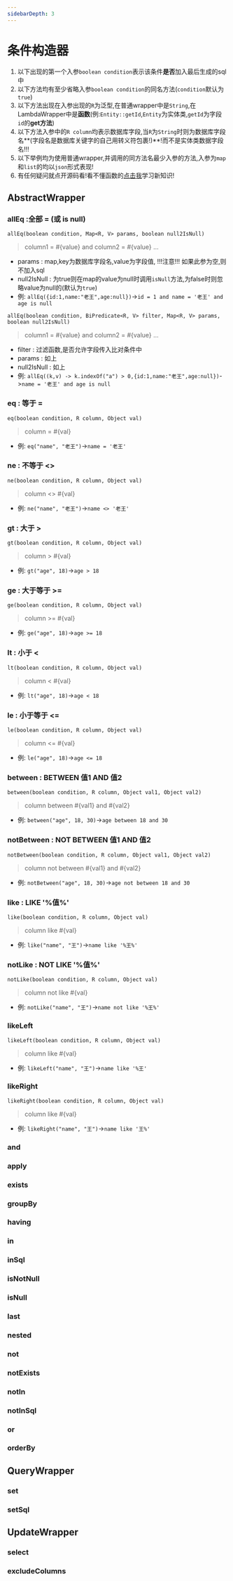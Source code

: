 ```yaml
---
sidebarDepth: 3
---
```


# 条件构造器
1. 以下出现的第一个入参`boolean condition`表示该条件**是否**加入最后生成的sql中
2. 以下方法均有至少省略入参`boolean condition`的同名方法(`condition`默认为`true`)
3. 以下方法出现在入参出现的`R`为泛型,在普通wrapper中是`String`,在LambdaWrapper中是**函数**(例:`Entity::getId`,`Entity`为实体类,`getId`为字段`id`的**get方法**)
4. 以下方法入参中的`R column`均表示数据库字段,当`R`为`String`时则为数据库字段名**(字段名是数据库关键字的自己用转义符包裹!)**!而不是实体类数据字段名!!!
4. 以下举例均为使用普通wrapper,并调用的同方法名最少入参的方法,入参为`map`和`list`的均以`json`形式表现!
5. 有任何疑问就点开源码看!看不懂函数的[点击我](https://www.jianshu.com/p/613a6118e2e0)学习新知识!
## AbstractWrapper

### allEq :全部 = (或 is null)
`allEq(boolean condition, Map<R, V> params, boolean null2IsNull)`
> column1 = #{value} and column2 = #{value} ...
* params : map,key为数据库字段名,value为字段值, !!!注意!!! 如果此参为空,则不加入sql
* null2IsNull : 为true则在map的value为null时调用`isNull`方法,为false时则忽略value为null的(默认为`true`)
* 例: `allEq({id:1,name:"老王",age:null})`->`id = 1 and name = '老王' and age is null`

`allEq(boolean condition, BiPredicate<R, V> filter, Map<R, V> params, boolean null2IsNull)`
> column1 = #{value} and column2 = #{value} ...
* filter : 过滤函数,是否允许字段传入比对条件中
* params : 如上
* null2IsNull : 如上
* 例: `allEq((k,v) -> k.indexOf("a") > 0,{id:1,name:"老王",age:null})`->`name = '老王' and age is null`

### eq : 等于 = 
`eq(boolean condition, R column, Object val)`
> column = #{val}
* 例: `eq("name", "老王")`->`name = '老王'`

### ne : 不等于 <>
`ne(boolean condition, R column, Object val)`
> column <> #{val}
* 例: `ne("name", "老王")`->`name <> '老王'`

### gt : 大于 >
`gt(boolean condition, R column, Object val)`
> column > #{val}
* 例: `gt("age", 18)`->`age > 18`

### ge : 大于等于 >=
`ge(boolean condition, R column, Object val)`
> column >= #{val}
* 例: `ge("age", 18)`->`age >= 18`

### lt : 小于 <
`lt(boolean condition, R column, Object val)`
> column < #{val}
* 例: `lt("age", 18)`->`age < 18`

### le : 小于等于 <=
`le(boolean condition, R column, Object val)`
> column <= #{val}
* 例: `le("age", 18)`->`age <= 18`

### between : BETWEEN 值1 AND 值2
`between(boolean condition, R column, Object val1, Object val2)`
> column between #{val1} and #{val2} 
* 例: `between("age", 18, 30)`->`age between 18 and 30`

### notBetween : NOT BETWEEN 值1 AND 值2
`notBetween(boolean condition, R column, Object val1, Object val2)`
> column not between #{val1} and #{val2} 
* 例: `notBetween("age", 18, 30)`->`age not between 18 and 30`

### like : LIKE '%值%'
`like(boolean condition, R column, Object val)`
> column like #{val}
* 例: `like("name", "王")`->`name like '%王%'`

### notLike : NOT LIKE '%值%'
`notLike(boolean condition, R column, Object val)`
> column not like #{val}
* 例: `notLike("name", "王")`->`name not like '%王%'`

### likeLeft
`likeLeft(boolean condition, R column, Object val)`
> column like #{val}
* 例: `likeLeft("name", "王")`->`name like '%王'`

### likeRight
`likeRight(boolean condition, R column, Object val)`
> column like #{val}
* 例: `likeRight("name", "王")`->`name like '王%'`

### and

### apply

### exists

### groupBy

### having

### in

### inSql

### isNotNull

### isNull

### last

### nested

### not

### notExists

### notIn

### notInSql

### or

### orderBy

## QueryWrapper

### set

### setSql

## UpdateWrapper

### select

### excludeColumns